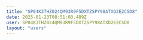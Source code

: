 ```yaml
---
title: "SP04K3THZ024QM93R9F5DXTZSPY98ATXD2E2CSD8"
date: 2025-01-23T08:51:03.489Z
user: SP04K3THZ024QM93R9F5DXTZSPY98ATXD2E2CSD8
layout: "users"
---
```

    